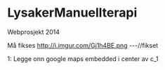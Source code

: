 LysakerManuellterapi
====================

Webprosjekt 2014



Må fikses http://i.imgur.com/Gj1h4BE.png   ---//fikset

1: Legge onn google maps embedded i center av c_1
